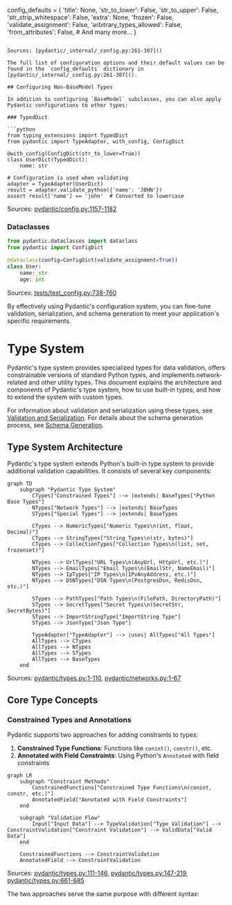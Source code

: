 config_defaults = {
    'title': None,
    'str_to_lower': False,
    'str_to_upper': False,
    'str_strip_whitespace': False,
    'extra': None,
    'frozen': False,
    'validate_assignment': False,
    'arbitrary_types_allowed': False,
    'from_attributes': False,
    # And many more...
}
```

Sources: [pydantic/_internal/_config.py:261-307]()

The full list of configuration options and their default values can be found in the `config_defaults` dictionary in [pydantic/_internal/_config.py:261-307]().

## Configuring Non-BaseModel Types

In addition to configuring `BaseModel` subclasses, you can also apply Pydantic configurations to other types:

### TypedDict

```python
from typing_extensions import TypedDict
from pydantic import TypeAdapter, with_config, ConfigDict

@with_config(ConfigDict(str_to_lower=True))
class UserDict(TypedDict):
    name: str

# Configuration is used when validating
adapter = TypeAdapter(UserDict)
result = adapter.validate_python({'name': 'JOHN'})
assert result['name'] == 'john'  # Converted to lowercase
```

Sources: [pydantic/config.py:1157-1182]()

### Dataclasses

```python
from pydantic.dataclasses import dataclass
from pydantic import ConfigDict

@dataclass(config=ConfigDict(validate_assignment=True))
class User:
    name: str
    age: int
```

Sources: [tests/test_config.py:738-760]()

By effectively using Pydantic's configuration system, you can fine-tune validation, serialization, and schema generation to meet your application's specific requirements.

# Type System




Pydantic's type system provides specialized types for data validation, offers constrainable versions of standard Python types, and implements network-related and other utility types. This document explains the architecture and components of Pydantic's type system, how to use built-in types, and how to extend the system with custom types.

For information about validation and serialization using these types, see [Validation and Serialization](#4). For details about the schema generation process, see [Schema Generation](#5).

## Type System Architecture

Pydantic's type system extends Python's built-in type system to provide additional validation capabilities. It consists of several key components:

```mermaid
graph TD
    subgraph "Pydantic Type System"
        CTypes["Constrained Types"] --> |extends| BaseTypes["Python Base Types"]
        NTypes["Network Types"] --> |extends| BaseTypes
        STypes["Special Types"] --> |extends| BaseTypes
        
        CTypes --> NumericTypes["Numeric Types\n(int, float, Decimal)"]
        CTypes --> StringTypes["String Types\n(str, bytes)"]
        CTypes --> CollectionTypes["Collection Types\n(list, set, frozenset)"]
        
        NTypes --> UrlTypes["URL Types\n(AnyUrl, HttpUrl, etc.)"]
        NTypes --> EmailTypes["Email Types\n(EmailStr, NameEmail)"]
        NTypes --> IpTypes["IP Types\n(IPvAnyAddress, etc.)"]
        NTypes --> DSNTypes["DSN Types\n(PostgresDsn, RedisDsn, etc.)"]
        
        STypes --> PathTypes["Path Types\n(FilePath, DirectoryPath)"]
        STypes --> SecretTypes["Secret Types\n(SecretStr, SecretBytes)"]
        STypes --> ImportStringType["ImportString Type"]
        STypes --> JsonType["Json Type"]
        
        TypeAdapter["TypeAdapter"] --> |uses| AllTypes["All Types"]
        AllTypes --> CTypes
        AllTypes --> NTypes
        AllTypes --> STypes
        AllTypes --> BaseTypes
    end
```

Sources: [pydantic/types.py:1-110]()</small>, [pydantic/networks.py:1-67]()

## Core Type Concepts

### Constrained Types and Annotations

Pydantic supports two approaches for adding constraints to types:

1. **Constrained Type Functions**: Functions like `conint()`, `constr()`, etc.
2. **Annotated with Field Constraints**: Using Python's `Annotated` with field constraints

```mermaid
graph LR
    subgraph "Constraint Methods"
        ConstrainedFunctions["Constrained Type Functions\n(conint, constr, etc.)"]
        AnnotatedField["Annotated with Field Constraints"]
    end
    
    subgraph "Validation Flow"
        Input["Input Data"] --> TypeValidation["Type Validation"] --> ConstraintValidation["Constraint Validation"] --> ValidData["Valid Data"]
    end
    
    ConstrainedFunctions --> ConstraintValidation
    AnnotatedField --> ConstraintValidation
```

Sources: [pydantic/types.py:111-146](), [pydantic/types.py:147-219](), [pydantic/types.py:661-685]()

The two approaches serve the same purpose with different syntax:

```